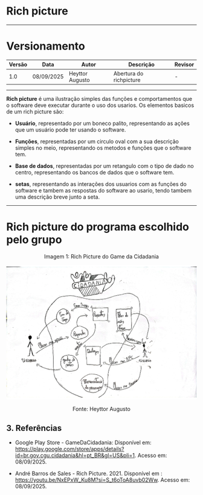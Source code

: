 # Rich picture

---
# Versionamento 

| Versão | Data       | Autor               | Descrição                                    | Revisor |
|--------|------------|---------------------|----------------------------------------------|---------|
| 1.0    | 08/09/2025 | Heyttor Augusto     | Abertura do richpicture | - |

---


**Rich picture** é uma ilustração simples das funções e comportamentos que o software deve executar durante o uso dos usarios. Os elementos basicos de um rich picture são:

- **Usuário**, representado por um boneco palito, representando as ações que um usuário pode ter usando o software.

- **Funções**, representadas por um circulo oval com a sua descrição simples no meio, representando os metodos e funções que o software tem.

- **Base de dados**, representadas por um retangulo com o tipo de dado no centro, representando os bancos de dados que o software tem.

- **setas**, representando as interações dos usuarios com as funções do software e tambem as respostas do software ao usario, tendo tambem uma descrição breve junto a seta.

---

# Rich picture do programa escolhido pelo grupo
<p style="text-align: center;">Imagem 1: Rich Picture do Game da Cidadania</p>

![Rich picture do sistema](../images/grupo7-richpicture.jpg)

<p style="text-align: center;">Fonte: Heyttor Augusto</p>

## 3. Referências

- Google Play Store - GameDaCidadania: Disponível em: <https://play.google.com/store/apps/details?id=br.gov.cgu.cidadania&hl=pt_BR&gl=US&pli=1>. Acesso em: 08/09/2025. 

- André Barros de Sales - Rich Picture. 2021. Disponível em : <https://youtu.be/NxEPxW_Ku8M?si=S_t6oToA8uvb02Ww>. Acesso em: 08/09/2025.